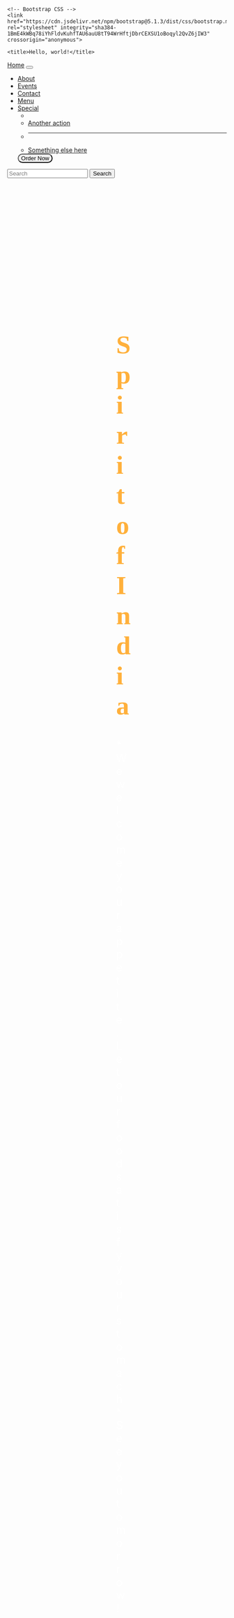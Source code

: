 <!doctype html>
<html lang="en">
  <head>
    <link rel="preconnect" href="https://fonts.googleapis.com">
<link rel="preconnect" href="https://fonts.gstatic.com" crossorigin>
<link href="https://fonts.googleapis.com/css2?family=Dancing+Script:wght@700&family=Redressed&display=swap" rel="stylesheet">
    <!-- Required meta tags -->
    <meta charset="utf-8">
    <meta name="viewport" content="width=device-width, initial-scale=1">

    <!-- Bootstrap CSS -->
    <link href="https://cdn.jsdelivr.net/npm/bootstrap@5.1.3/dist/css/bootstrap.min.css" rel="stylesheet" integrity="sha384-1BmE4kWBq78iYhFldvKuhfTAU6auU8tT94WrHftjDbrCEXSU1oBoqyl2QvZ6jIW3" crossorigin="anonymous">

    <title>Hello, world!</title>
  </head>
  <body>
    <nav class="navbar navbar-expand-lg navbar-light bg-light">
        <div class="container-fluid">
          <a class="navbar-brand" href="#">Home</a>
          <button class="navbar-toggler" type="button" data-bs-toggle="collapse" data-bs-target="#navbarSupportedContent" aria-controls="navbarSupportedContent" aria-expanded="false" aria-label="Toggle navigation">
            <span class="navbar-toggler-icon"></span>
          </button>
          <div class="collapse navbar-collapse" id="navbarSupportedContent">
            <ul class="navbar-nav me-auto mb-2 mb-lg-0">
              <li class="nav-item">
                <a class="nav-link active" aria-current="page" href="#">About</a>
              </li>
              <li class="nav-item">
                <a class="nav-link active" aria-current="page" href="#">Events</a>
              </li>
              <li class="nav-item">
                <a class="nav-link active" aria-current="page" href="#">Contact</a>
              </li>
              <li class="nav-item">
                <a class="nav-link" href="#">Menu</a>
              </li>
              <li class="nav-item dropdown">
                <a class="nav-link dropdown-toggle" href="#" id="navbarDropdown" role="button" data-bs-toggle="dropdown" aria-expanded="false">
                  Special
                </a>
                <ul class="dropdown-menu" aria-labelledby="navbarDropdown">
                  <li><a class="dropdown-item" href="#"></a></li>
                  <li><a class="dropdown-item" href="#">Another action</a></li>
                  <li><hr class="dropdown-divider"></li>
                  <li><a class="dropdown-item" href="#">Something else here</a></li>
                </ul>
              </li>
              <button type="button" class="btn btn-danger" style="border-radius: 45px;">Order Now</button>
            </ul>
            <form class="d-flex">
              <input class="form-control me-2" type="search" placeholder="Search" aria-label="Search">
              <button class="btn btn-outline-success" type="submit">Search</button>
            </form>
          </div>
        </div>
      </nav>
      <div style=" height:auto; text-align: center; color: white; padding: 250px;background-image: url('file:///D:/Img/res.jfif'); background-repeat: no-repeat; background-size:cover;">
      <h1 style="font-family: 'Dancing Script', cursive; font-size: 60px; color: #ffb03b;">Spirit of India</h1>
      <p style="font-size: 25px;">*We welcome your appetite. Let our food satisfy your stomach* <br>See you tomorrow!</p>
    </div>
    <div class="alert alert-info" role="alert">
      <center>-----------------<b>30% Discount on your First Order!</b>-----------------</center>
    </div>
    <div id="carouselExampleIndicators" class="carousel slide" data-bs-ride="carousel">
      <div class="carousel-indicators">
        <button type="button" data-bs-target="#carouselExampleIndicators" data-bs-slide-to="0" class="active" aria-current="true" aria-label="Slide 1"></button>
        <button type="button" data-bs-target="#carouselExampleIndicators" data-bs-slide-to="1" aria-label="Slide 2"></button>
        <button type="button" data-bs-target="#carouselExampleIndicators" data-bs-slide-to="2" aria-label="Slide 3"></button>
      </div>
      <center><div class="carousel-inner">
        <div class="carousel-item active">
          <img src="file:///D:/Img/idli.jfif" class="d-block w-100% " alt="..." height="470px" >
        </div>
        <div class="carousel-item">
          <img src="file:///D:/Img/chap.jfif" class="d-block w-100%" alt="..."height="470px" >
        </div>
        <div class="carousel-item">
          <img src="file:///D:/Img/sam.jfif" class="d-block w-100%" alt="..."height="470px" >
        </div>
        <div class="carousel-item">
          <img src="file:///D:/Img/piz.jfif" class="d-block w-100%" alt="..."height="470px" >
        </div>
      </div>
      <button class="carousel-control-prev" type="button" data-bs-target="#carouselExampleIndicators" data-bs-slide="prev">
        <span class="carousel-control-prev-icon" aria-hidden="true"></span>
        <span class="visually-hidden">Previous</span>
      </button>
      <button class="carousel-control-next" type="button" data-bs-target="#carouselExampleIndicators" data-bs-slide="next">
        <span class="carousel-control-next-icon" aria-hidden="true"></span>
        <span class="visually-hidden">Next</span>
      </button>
    </div> </center>
    <br><br>
    <div>
      <center><b><h3 style="font-family: 'Dancing Script', cursive; font-size: 56px;">❤️Why choose <span style=" color: #ffb03b;"> Our Restaurant❤️</span></h3></b></center>
    </div>
    <div class="card text-center">
      <div class="card-header">
        Featured
      </div>
      <div class="card-body">
        <h5 class="card-title" style="font-size: 25px;">Easy. Efficient. Less Work for You.</h5>
        <p class="card-text" style="font-size: 20px;">*A tried and true process for restaurants. <br>
          *Full-service setup. More time for your guests. <br>
          *Free design refresh every 3 years. <br><br>
        <a href="#" class="btn btn-primary">Go somewhere</a>
      </div>
      <div class="card-footer text-muted">
        Your Welcome
      </div>
    </div>
    <br><br>
    <div class="row row-cols-1 row-cols-md-3 g-4">
     <div class="col">
        <div class="card">
          <img src="file:///D:/Img/pot.jpg" class="card-img-top" alt="..." height="320px">
          <div class="card-body">
            <h5 class="card-title"style="text-align: center;">SNACKS</h5>         
          </div>
        </div>
      </div>
      <div class="col">
        <div class="card">
          <img src="file:///D:/Img/bev.jpg" class="card-img-top" alt="..." height="320px">
          <div class="card-body">
            <h5 class="card-title" style="text-align: center;">BEVERAGES</h5>          
          </div>
        </div>
      </div>
      <div class="col">
        <div class="card">
          <img src="file:///D:/Img/veg.jfif" class="card-img-top" alt="...">
          <div class="card-body">
            <h5 class="card-title"style="text-align: center;">VEGETARIAN</h5>   
          </div>
        </div>
      </div>
      <div class="col">
        <div class="card">
          <img src="file:///D:/Img/non.jfif" class="card-img-top" alt="..."height="320px">
          <div class="card-body">
            <h5 class="card-title"style="text-align: center; ">NON-VEGETARIAN</h5>   
          </div>
        </div>
      </div>
      <div class="col">
        <div class="card">
          <img src="file:///D:/Img/des.jfif" class="card-img-top" alt="..."height="320px">
          <div class="card-body">
            <h5 class="card-title"style="text-align: center; ">DESSERT</h5>   
          </div>
        </div>
      </div>
      <div class="col">
        <div class="card">
          <img src="file:///D:/Img/res/chi.jfif" class="card-img-top" alt="..."height="320px">
          <div class="card-body">
            <h5 class="card-title"style="text-align: center; ">CHINESE</h5>   
          </div>
        </div>
      </div>
    </div>
    <br><br>
<div><center><h1 style="font-family: 'Dancing Script', cursive; font-size: 56px;">Me<span style="color: #ffb03b;">nu</span></h1></center></div>
    <div class="accordion accordion-flush" id="accordionFlushExample">
      <div class="accordion-item">
        <h2 class="accordion-header" id="flush-headingOne">
          <button class="accordion-button collapsed" type="button" data-bs-toggle="collapse" data-bs-target="#flush-collapseOne" aria-expanded="false" aria-controls="flush-collapseOne">
            SNACKS
          </button>
        </h2>
        <div id="flush-collapseOne" class="accordion-collapse collapse" aria-labelledby="flush-headingOne" data-bs-parent="#accordionFlushExample">
          <div class="accordion-body"><span style="color: #ffb03b;">Veg-Hakka Noodles</span>-------------------------130.00 <br><span style="color: #ffb03b;">Honey Chilli Potatoes</span>-----------------------150.00 <br><span style="color: #ffb03b;"> Chilly Paneer</span>--------------------------------150.00 <br><span style="color: #ffb03b;">Americam Chop-Suey</span>----------------------140.00 <br><span style="color: #ffb03b;">Fried-Rice</span>-----------------------------------110.00</div>
        </div>
      </div>
      <div class="accordion-item">
        <h2 class="accordion-header" id="flush-headingTwo">
          <button class="accordion-button collapsed" type="button" data-bs-toggle="collapse" data-bs-target="#flush-collapseTwo" aria-expanded="false" aria-controls="flush-collapseTwo">
            BEVERAGES
          </button>
        </h2>
        <div id="flush-collapseTwo" class="accordion-collapse collapse" aria-labelledby="flush-headingTwo" data-bs-parent="#accordionFlushExample">
          <div class="accordion-body"><span style="color: #ffb03b;">Coca Cola</span>--------------------------50.00 <br><span style="color: #ffb03b;">Soda</span>--------------------------------40.00 <br><span style="color: #ffb03b;">Coffe Pot</span>----------------------------60.00 <br><span style="color: #ffb03b;">Espresso</span>----------------------------60.00 <br><span style="color: #ffb03b;">Cappuccino</span>-------------------------70.00 <br><span style="color: #ffb03b;">Fresh Lime Soda</span>--------------------40.00</div>
        </div>
      </div>
      <div class="accordion-item">
        <h2 class="accordion-header" id="flush-headingThree">
          <button class="accordion-button collapsed" type="button" data-bs-toggle="collapse" data-bs-target="#flush-collapseThree" aria-expanded="false" aria-controls="flush-collapseThree">
            VEGETARIAN
          </button>
        </h2>
        <div id="flush-collapseThree" class="accordion-collapse collapse" aria-labelledby="flush-headingThree" data-bs-parent="#accordionFlushExample">
          <div class="accordion-body"><span style="color: #ffb03b;">Paneer Badshahi</span>------------------------230.00 <br><span style="color: #ffb03b;">Methi Paneer</span>----------------------------220.00 <br><span style="color: #ffb03b;">Veg Keema Matar </span>-----------------------200.00 <br><span style="color: #ffb03b;">Dal Makhani</span>-----------------------------210.00 <br><span style="color: #ffb03b;">Chana Masala</span>---------------------------190.00 <br><span style="color: #ffb03b;">Bhindi Masala</span>---------------------------170.00</div>
        </div>
      </div>
      <div class="accordion-item">
        <h2 class="accordion-header" id="flush-headingFour">
          <button class="accordion-button collapsed" type="button" data-bs-toggle="collapse" data-bs-target="#flush-collapseThree" aria-expanded="false" aria-controls="flush-collapseThree">
            NON-VEGETARIAN
          </button>
        </h2>
        <div id="flush-collapseThree" class="accordion-collapse collapse" aria-labelledby="flush-headingThree" data-bs-parent="#accordionFlushExample">
          <div class="accordion-body"><span style="color: #ffb03b;">Chicken tikka Kabab</span>--------------------220.00 <br><span style="color: #ffb03b;">Chicken Wings(6 Pieces)</span>----------------240.00 <br><span style="color: #ffb03b;">Fish Tikka masala</span>------------------------260.00 <br><span style="color: #ffb03b;">Butter Chicken</span>---------------------------230.00 <br><span style="color: #ffb03b;">Tandoori Chicken</span>------------------------250.00</div>
        </div>
      </div>
      <div class="accordion-item">
        <h2 class="accordion-header" id="flush-headingFive">
          <button class="accordion-button collapsed" type="button" data-bs-toggle="collapse" data-bs-target="#flush-collapseThree" aria-expanded="false" aria-controls="flush-collapseThree">
            DESSERTS
          </button>
        </h2>
        <div id="flush-collapseThree" class="accordion-collapse collapse" aria-labelledby="flush-headingThree" data-bs-parent="#accordionFlushExample">
          <div class="accordion-body"><span style="color: #ffb03b;">Ice Cream</span>---------------------------------60.00 <br><span style="color: #ffb03b;">Fruit Salad</span>---------------------------------80.00 <br><span style="color: #ffb03b;">Fruit Salad With Ice-Cream</span>---------------110.00 <br><span style="color: #ffb03b;">Chocolate Mousse</span>------------------------70.00 <br><span style="color: #ffb03b;">Strawberry Mousse</span>------------------------70.00</div>
        </div>
      </div>
      
    </div>

    <div><br><br> <center><h2 style="font-family: 'Dancing Script', cursive; font-size: 56px;">🍲Some photos from <span style=" color: #ffb03b;"> Our Restaurant🍲</span></h2></center></div>
    <div class="row row-cols-1 row-cols-md-3 g-4">
      <div class="col">
        <div class="card">
          <img src="file:///D:/Img/res/bur.jpeg" class="card-img-top" alt="...">
        </div>
      </div>
      <div class="col">
        <div class="card">
          <img src="file:///D:/Img/chair.jfif" class="card-img-top" alt="...">
        </div>
      </div>
      <div class="col">
        <div class="card">
          <img src="file:///D:/Img/chairs.jfif" class="card-img-top" alt="..." height="326px">
        </div>
      </div>
      <div class="col">
        <div class="card">
          <img src="file:///D:/Img/non.jfif" class="card-img-top" alt="...">
        </div>
      </div>
      <div class="col">
        <div class="card">
          <img src="file:///D:/Img/res/enj.jpeg" class="card-img-top" alt="...">
        </div>
      </div>
      <div class="col">
        <div class="card">
          <img src="file:///D:/Img/res/girl.jpeg" class="card-img-top" alt="...">
        </div>
      </div>
      <div class="col">
        <div class="card">
          <img src="file:///D:/Img/res/ro.jpeg" class="card-img-top" alt="..." height="326px">  
        </div>
      </div>
      <div class="col">
        <div class="card">
          <img src="file:///D:/Img/res/slu.jpeg" class="card-img-top" alt="...">     
        </div>
      </div>
      <div class="col">
        <div class="card">
          <img src="file:///D:/Img/res/sel.jpeg" class="card-img-top" alt="...">
        </div>
      </div>
    </div>
    <br><br>
<div><center><h1 style="font-family: 'Dancing Script', cursive; font-size: 56px;">❤️‍🔥Book a <span style="color: #ffb03b;">Table❤️‍🔥</span></h1></center></div>
    <div class="row g-3">
      <div class="col-sm-4">
        <input type="text" class="form-control" placeholder="Name" aria-label="City">
      </div>
      <div class="col-sm-4">
        <input type="text" class="form-control" placeholder="Your Email" aria-label="City">
      </div>
      <div class="col-sm-4">
        <input type="text" class="form-control" placeholder="Your Phone Number" aria-label="City">
      </div>
       <br> <br><br>
      <div class="col-sm">
        <input type="text" class="form-control" placeholder="Date" aria-label="State">
      </div>
      <div class="col-sm">
        <input type="text" class="form-control" placeholder="Time" aria-label="Zip">
      </div>
      <div class="col-sm">
        <input type="text" class="form-control" placeholder="# of People" aria-label="Zip">
      </div>
      <div class="form-floating">
        <textarea class="form-control" placeholder="Leave a comment here" id="floatingTextarea"></textarea>
        <label for="floatingTextarea">Message</label>
      </div>
      <button type="button" class="btn btn-warning" style="border-radius: 65px;">Order Now</button>
    </div>
    <br><br>
    <!-- Optional JavaScript; choose one of the two! -->

    <!-- Option 1: Bootstrap Bundle with Popper -->
    <script src="https://cdn.jsdelivr.net/npm/bootstrap@5.1.3/dist/js/bootstrap.bundle.min.js" integrity="sha384-ka7Sk0Gln4gmtz2MlQnikT1wXgYsOg+OMhuP+IlRH9sENBO0LRn5q+8nbTov4+1p" crossorigin="anonymous"></script>

    <!-- Option 2: Separate Popper and Bootstrap JS -->
    <!--
    <script src="https://cdn.jsdelivr.net/npm/@popperjs/core@2.10.2/dist/umd/popper.min.js" integrity="sha384-7+zCNj/IqJ95wo16oMtfsKbZ9ccEh31eOz1HGyDuCQ6wgnyJNSYdrPa03rtR1zdB" crossorigin="anonymous"></script>
    <script src="https://cdn.jsdelivr.net/npm/bootstrap@5.1.3/dist/js/bootstrap.min.js" integrity="sha384-QJHtvGhmr9XOIpI6YVutG+2QOK9T+ZnN4kzFN1RtK3zEFEIsxhlmWl5/YESvpZ13" crossorigin="anonymous"></script>
    
  </body>
</html>
